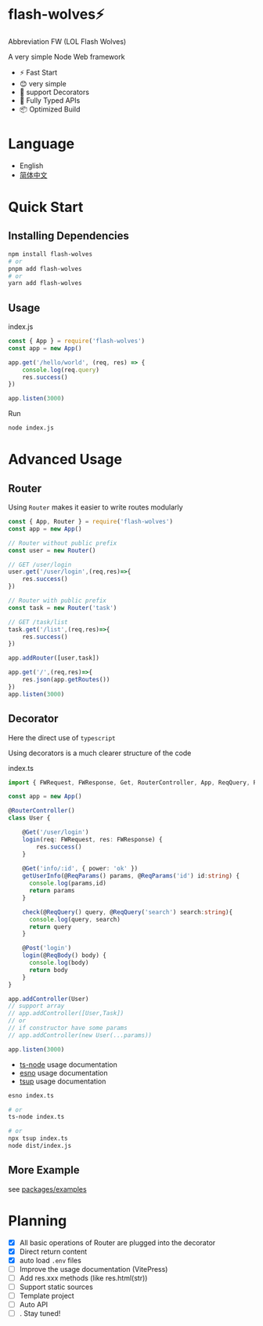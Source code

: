 # flash-wolves⚡️

Abbreviation FW (LOL Flash Wolves)

A very simple Node Web framework

* ⚡️ Fast Start
* 😊 very simple 
* 🌟 support Decorators
* 🔑 Fully Typed APIs
* 📦 Optimized Build

# Language
* English
* [简体中文](./README-zh.md)

# Quick Start
## Installing Dependencies
```sh
npm install flash-wolves
# or
pnpm add flash-wolves
# or
yarn add flash-wolves
```

## Usage

index.js
```js
const { App } = require('flash-wolves')
const app = new App()

app.get('/hello/world', (req, res) => {
    console.log(req.query)
    res.success()
})

app.listen(3000)
```

Run
```sh
node index.js
```

# Advanced Usage
## Router
Using `Router` makes it easier to write routes modularly
```js
const { App, Router } = require('flash-wolves')
const app = new App()

// Router without public prefix
const user = new Router()

// GET /user/login
user.get('/user/login',(req,res)=>{
    res.success()
})

// Router with public prefix
const task = new Router('task')

// GET /task/list
task.get('/list',(req,res)=>{
    res.success()
})

app.addRouter([user,task])

app.get('/',(req,res)=>{
    res.json(app.getRoutes())
})
app.listen(3000)
```

## Decorator
Here the direct use of `typescript`

Using decorators is a much clearer structure of the code

index.ts
```ts
import { FWRequest, FWResponse, Get, RouterController, App, ReqQuery, ReqParams } from 'flash-wolves'

const app = new App()

@RouterController()
class User {

    @Get('/user/login')
    login(req: FWRequest, res: FWResponse) {
        res.success()
    }
    
    @Get('info/:id', { power: 'ok' })
    getUserInfo(@ReqParams() params, @ReqParams('id') id:string) {
      console.log(params,id)
      return params
    }

    check(@ReqQuery() query, @ReqQuery('search') search:string){
      console.log(query, search)
      return query
    }

    @Post('login')
    login(@ReqBody() body) {
      console.log(body)
      return body
    }
}

app.addController(User)
// support array
// app.addController([User,Task])
// or 
// if constructor have some params
// app.addController(new User(...params))

app.listen(3000)
```
* [ts-node](https://www.npmjs.com/package/ts-node) usage documentation
* [esno](https://www.npmjs.com/package/esno) usage documentation
* [tsup](https://www.npmjs.com/package/tsup) usage documentation

```sh
esno index.ts

# or
ts-node index.ts

# or 
npx tsup index.ts
node dist/index.js
```

## More Example
see [packages/examples](./packages/examples)

# Planning
* [x] All basic operations of Router are plugged into the decorator
* [x] Direct return content 
* [x] auto load `.env` files 
* [ ] Improve the usage documentation (VitePress)
* [ ] Add res.xxx methods (like res.html(str))
* [ ] Support static sources
* [ ] Template project
* [ ] Auto API
* [ ] . Stay tuned!